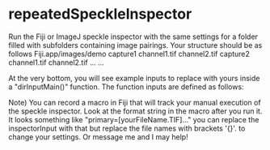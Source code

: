 # repeatedSpeckleInspector
Run the Fiji or ImageJ speckle inspector with the same settings for a folder filled with subfolders containing image pairings. 
Your structure should be as follows 
  Fiji.app/images/demo
    capture1
      channel1.tif
      channel2.tif
    capture2
      channel1.tif
      channel2.tif
      ...
    ...

At the very bottom, you will see example inputs to replace with yours inside a "dirInputMain()" function.
The function inputs are defined as follows:


Note) You can record a macro in Fiji that will track your manual execution of the speckle inspector. Look at the format string in the macro after you run it.
It looks something like "primary=[yourFileName.TIF]..." you can replace the inspectorInput with that but replace the 
file names with brackets '{}'. to change your settings. Or message me and I may help!



